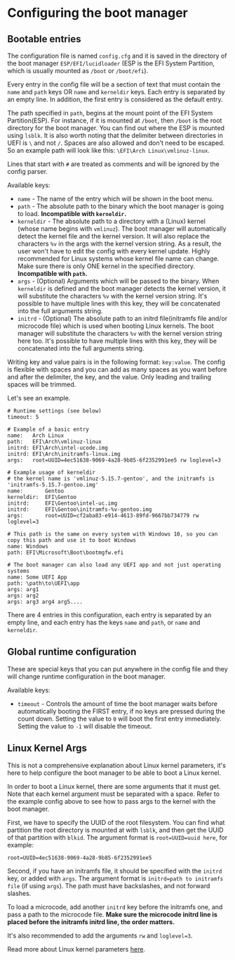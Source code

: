 # Configuring the boot manager

## Bootable entries

The configuration file is named `config.cfg` and it is saved in the directory of the boot manager `ESP/EFI/lucidloader` (ESP is the EFI System Partition, which is usually mounted as `/boot` or `/boot/efi`). 

Every entry in the config file will be a section of text that must contain the `name` and `path` keys OR `name` and `kerneldir` keys. Each entry is separated by an empty line. In addition, the first entry is considered as the default entry.

The path specified in `path`, begins at the mount point of the EFI System Partition(ESP). For instance, if it is mounted at `/boot`, then `/boot` is the root directory for the boot manager. You can find out where the ESP is mounted using `lsblk`. It is also worth noting that the delimiter between directories in UEFI is `\` and not `/`. Spaces are also allowed and don't need to be escaped. So an example path will look like this: `\EFI\Arch Linux\vmlinuz-linux`. 

Lines that start with `#` are treated as comments and will be ignored by the config parser.

Available keys:
- `name` - The name of the entry which will be shown in the boot menu.
- `path` - The absolute path to the binary which the boot manager is going to load. **Incompatible with `kerneldir`.**
- `kerneldir` - The absolute path to a directory with a (Linux) kernel (whose name begins with `vmlinuz`). The boot manager will automatically detect the kernel file and the kernel version. It will also replace the characters `%v` in the args with the kernel version string. As a result, the user won't have to edit the config with every kernel update. Highly recommended for Linux systems whose kernel file name can change. Make sure there is only ONE kernel in the specified directory. **Incompatible with `path`.**
- `args` - (Optional) Arguments which will be passed to the binary. When `kerneldir` is defined and the boot manager detects the kernel version, it will substitute the characters `%v` with the kernel version string. It's possible to have multiple lines with this key, they will be concatenated into the full arguments string.
- `initrd` - (Optional) The absolute path to an initrd file(initramfs file and/or microcode file) which is used when booting Linux kernels. The boot manager will substitute the characters `%v` with the kernel version string here too. It's possible to have multiple lines with this key, they will be concatenated into the full arguments string.

Writing key and value pairs is in the following format: `key:value`. The config is flexible with spaces and you can add as many spaces as you want before and after the delimiter, the key, and the value. Only leading and trailing spaces will be trimmed.

Let's see an example.

```
# Runtime settings (see below)
timeout: 5

# Example of a basic entry
name:   Arch Linux
path:   EFI\Arch\vmlinuz-linux
initrd: EFI\Arch\intel-ucode.img
initrd: EFI\Arch\initramfs-linux.img
args:   root=UUID=4ec51638-9069-4a28-9b85-6f2352991ee5 rw loglevel=3

# Example usage of kerneldir
# the kernel name is 'vmlinuz-5.15.7-gentoo', and the initramfs is 'initramfs-5.15.7-gentoo.img'
name:       Gentoo
kerneldir:  EFI\Gentoo
initrd:     EFI\Gentoo\intel-uc.img
initrd:     EFI\Gentoo\initramfs-%v-gentoo.img
args:       root=UUID=cf2aba83-e914-4613-89fd-9667bb734779 rw loglevel=3

# This path is the same on every system with Windows 10, so you can copy this path and use it to boot Windows
name: Windows
path: EFI\Microsoft\Boot\bootmgfw.efi

# The boot manager can also load any UEFI app and not just operating systems
name: Some UEFI App
path: \path\to\UEFI\app
args: arg1
args: arg2
args: arg3 arg4 arg5....
```

There are 4 entries in this configuration, each entry is separated by an empty line, and each entry has the keys `name` and `path`, or `name` and `kerneldir`.

## Global runtime configuration

These are special keys that you can put anywhere in the config file and they will change runtime configuration in the boot manager.

Available keys:
- `timeout` - Controls the amount of time the boot manager waits before automatically booting the FIRST entry, if no keys are pressed during the count down. Setting the value to `0` will boot the first entry immediately. Setting the value to `-1` will disable the timeout.

## Linux Kernel Args

This is not a comprehensive explanation about Linux kernel parameters, it's here to help configure the boot manager to be able to boot a Linux kernel.

In order to boot a Linux kernel, there are some arguments that it must get. Note that each kernel argument must be separated with a space. Refer to the example config above to see how to pass args to the kernel with the boot manager.

First, we have to specify the UUID of the root filesystem. You can find what partition the root directory is mounted at with `lsblk`, and then get the UUID of that partition with `blkid`. The argument format is `root=UUID=uuid here`, for example:

```root=UUID=4ec51638-9069-4a28-9b85-6f2352991ee5```

Second, if you have an initramfs file, it should be specified with the `initrd` key, or added with `args`. The argument format is `initrd=path to initramfs file` (if using `args`). The path must have backslashes, and not forward slashes.

To load a microcode, add another `initrd` key before the initramfs one, and pass a path to the microcode file. **Make sure the microcode initrd line is placed before the initramfs initrd line, the order matters.**

It's also recommended to add the arguments `rw` and `loglevel=3`.

Read more about Linux kernel parameters [here](https://www.kernel.org/doc/html/latest/admin-guide/kernel-parameters.html).
